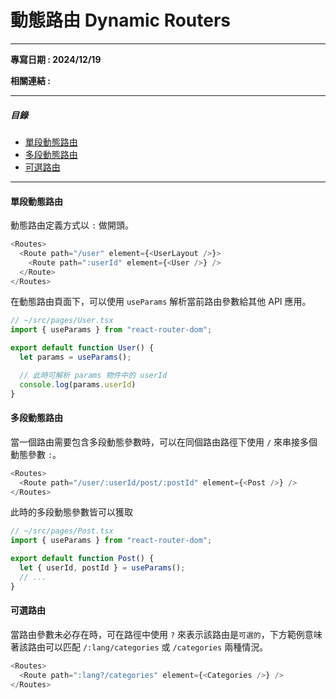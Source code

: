 # 動態路由 Dynamic Routers

---

**專寫日期 : 2024/12/19**

**相關連結 : []()**

---

##### 目錄
- [單段動態路由](#單段動態路由)
- [多段動態路由](#多段動態路由)
- [可選路由](#可選路由)

---

#### 單段動態路由

動態路由定義方式以 `:` 做開頭。

```js
<Routes>
  <Route path="/user" element={<UserLayout />}>
    <Route path=":userId" element={<User />} />
  </Route>
</Routes>
```

在動態路由頁面下，可以使用 `useParams` 解析當前路由參數給其他 API 應用。

```js
// ~/src/pages/User.tsx
import { useParams } from "react-router-dom";

export default function User() {
  let params = useParams();

  // 此時可解析 params 物件中的 userId
  console.log(params.userId)
}
```

#### 多段動態路由

當一個路由需要包含多段動態參數時，可以在同個路由路徑下使用 `/` 來串接多個動態參數 `:`。

```js
<Routes>
  <Route path="/user/:userId/post/:postId" element={<Post />} />
</Routes>
```

此時的多段動態參數皆可以獲取

```js
// ~/src/pages/Post.tsx
import { useParams } from "react-router-dom";

export default function Post() {
  let { userId, postId } = useParams();
  // ...
}
```


#### 可選路由

當路由參數未必存在時，可在路徑中使用 `?` 來表示該路由是`可選的`，下方範例意味著該路由可以匹配 `/:lang/categories` 或 `/categories` 兩種情況。

```js
<Routes>
  <Route path=":lang?/categories" element={<Categories />} />
</Routes>
```